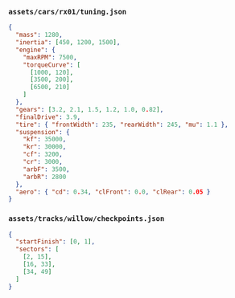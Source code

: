 ### `assets/cars/rx01/tuning.json`

```json
{
  "mass": 1280,
  "inertia": [450, 1200, 1500],
  "engine": {
    "maxRPM": 7500,
    "torqueCurve": [
      [1000, 120],
      [3500, 200],
      [6500, 210]
    ]
  },
  "gears": [3.2, 2.1, 1.5, 1.2, 1.0, 0.82],
  "finalDrive": 3.9,
  "tire": { "frontWidth": 235, "rearWidth": 245, "mu": 1.1 },
  "suspension": {
    "kf": 35000,
    "kr": 30000,
    "cf": 3200,
    "cr": 3000,
    "arbF": 3500,
    "arbR": 2800
  },
  "aero": { "cd": 0.34, "clFront": 0.0, "clRear": 0.05 }
}
```

### `assets/tracks/willow/checkpoints.json`

```json
{
  "startFinish": [0, 1],
  "sectors": [
    [2, 15],
    [16, 33],
    [34, 49]
  ]
}
```
